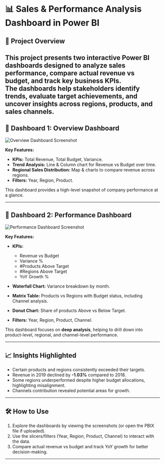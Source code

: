 # 📊 Sales & Performance Analysis Dashboard in Power BI  

## 🔎 Project Overview  
This project presents two interactive **Power BI dashboards** designed to analyze sales performance, compare actual revenue vs budget, and track key business KPIs.  
The dashboards help stakeholders identify trends, evaluate target achievements, and uncover insights across regions, products, and sales channels.  
---

## 📌 Dashboard 1: Overview Dashboard  

![Overview Dashboard Screenshot](images/overview_dashboard.png)  

**Key Features:**  
- **KPIs:** Total Revenue, Total Budget, Variance.  
- **Trend Analysis:** Line & Column chart for Revenue vs Budget over time.  
- **Regional Sales Distribution:** Map & charts to compare revenue across regions.  
- **Filters:** Year, Region, Product.  

This dashboard provides a high-level snapshot of company performance at a glance.  

---

## 📌 Dashboard 2: Performance Dashboard  

![Performance Dashboard Screenshot](images/performance_dashboard.png)  

**Key Features:**  
- **KPIs:**  
  - Revenue vs Budget  
  - Variance %  
  - #Products Above Target  
  - #Regions Above Target  
  - YoY Growth %  

- **Waterfall Chart:** Variance breakdown by month.  
- **Matrix Table:** Products vs Regions with Budget status, including Channel analysis.  
- **Donut Chart:** Share of products Above vs Below Target.  
- **Filters:** Year, Region, Product, Channel.  

This dashboard focuses on **deep analysis**, helping to drill down into product-level, regional, and channel-level performance.  

---

## 📈 Insights Highlighted  
- Certain products and regions consistently exceeded their targets.  
- Revenue in 2019 declined by **-1.03%** compared to 2018.  
- Some regions underperformed despite higher budget allocations, highlighting misalignment.  
- Channels contribution revealed potential areas for growth.  

---

## 🛠 How to Use  
1. Explore the dashboards by viewing the screenshots (or open the PBIX file if uploaded).  
2. Use the slicers/filters (Year, Region, Product, Channel) to interact with the data.  
3. Compare actual revenue vs budget and track YoY growth for better decision-making.  

---



